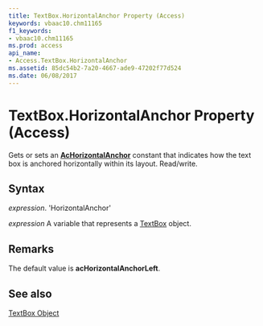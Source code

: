 ```yaml
---
title: TextBox.HorizontalAnchor Property (Access)
keywords: vbaac10.chm11165
f1_keywords:
- vbaac10.chm11165
ms.prod: access
api_name:
- Access.TextBox.HorizontalAnchor
ms.assetid: 85dc54b2-7a20-4667-ade9-47202f77d524
ms.date: 06/08/2017
---
```



# TextBox.HorizontalAnchor Property (Access)

Gets or sets an  **[AcHorizontalAnchor](Access.AcHorizontalAnchor.md)** constant that indicates how the text box is anchored horizontally within its layout. Read/write.


## Syntax

 _expression_. 'HorizontalAnchor'

 _expression_ A variable that represents a [TextBox](./Access.TextBox.md) object.


## Remarks

The default value is  **acHorizontalAnchorLeft**.


## See also


[TextBox Object](Access.TextBox.md)

